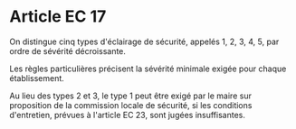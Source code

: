 # Article EC 17

On distingue cinq types d'éclairage de sécurité, appelés 1, 2, 3, 4, 5, par ordre de sévérité décroissante.

Les règles particulières précisent la sévérité minimale exigée pour chaque établissement.

Au lieu des types 2 et 3, le type 1 peut être exigé par le maire sur proposition de la commission locale de sécurité, si les conditions d'entretien, prévues à l'article EC 23, sont jugées insuffisantes.
